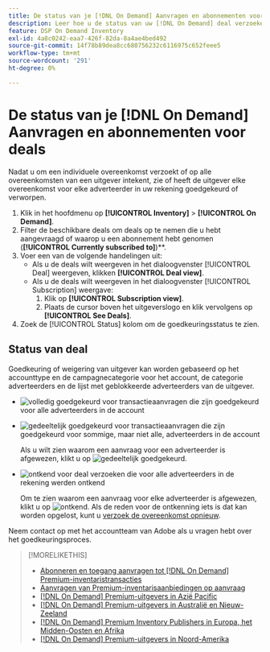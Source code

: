 ```yaml
---
title: De status van je [!DNL On Demand] Aanvragen en abonnementen voor deals
description: Leer hoe u de status van uw [!DNL On Demand] deal verzoeken en abonnementen.
feature: DSP On Demand Inventory
exl-id: 4a8c0242-eaa7-426f-82da-8a4ae4bed492
source-git-commit: 14f78b89dea8cc680756232c6116975c652feee5
workflow-type: tm+mt
source-wordcount: '291'
ht-degree: 0%

---
```


# De status van je [!DNL On Demand] Aanvragen en abonnementen voor deals

Nadat u om een individuele overeenkomst verzoekt of op alle overeenkomsten van een uitgever intekent, zie of heeft de uitgever elke overeenkomst voor elke adverteerder in uw rekening goedgekeurd of verworpen.

1. Klik in het hoofdmenu op **[!UICONTROL Inventory]** > **[!UICONTROL On Demand]**.
1. Filter de beschikbare deals om deals op te nemen die u hebt aangevraagd of waarop u een abonnement hebt genomen (**[!UICONTROL Currently subscribed to]**)**.
1. Voer een van de volgende handelingen uit:
   * Als u de deals wilt weergeven in het dialoogvenster [!UICONTROL Deal] weergeven, klikken **[!UICONTROL Deal view]**.
   * Als u de deals wilt weergeven in het dialoogvenster [!UICONTROL Subscription] weergave:
      1. Klik op **[!UICONTROL Subscription view]**.
      1. Plaats de cursor boven het uitgeverslogo en klik vervolgens op **[!UICONTROL See Deals]**.
1. Zoek de [!UICONTROL Status] kolom om de goedkeuringsstatus te zien.

## Status van deal

Goedkeuring of weigering van uitgever kan worden gebaseerd op het accounttype en de campagnecategorie voor het account, de categorie adverteerders en de lijst met geblokkeerde adverteerders van de uitgever.

* ![volledig goedgekeurd](/help/dsp/assets/approved.png) voor transactieaanvragen die zijn goedgekeurd voor alle adverteerders in de account

* ![gedeeltelijk goedgekeurd](/help/dsp/assets/partly-approved.png) voor transactieaanvragen die zijn goedgekeurd voor sommige, maar niet alle, adverteerders in de account

   Als u wilt zien waarom een aanvraag voor een adverteerder is afgewezen, klikt u op ![gedeeltelijk goedgekeurd](/help/dsp/assets/partly-approved.png).

* ![ontkend](/help/dsp/assets/denied.png) voor deal verzoeken die voor alle adverteerders in de rekening werden ontkend

   Om te zien waarom een aanvraag voor elke adverteerder is afgewezen, klikt u op ![ontkend](/help/dsp/assets/denied.png). Als de reden voor de ontkenning iets is dat kan worden opgelost, kunt u [verzoek de overeenkomst opnieuw](/help/dsp/inventory/on-demand-inventory-rerequest.md).

Neem contact op met het accountteam van Adobe als u vragen hebt over het goedkeuringsproces.

>[!MORELIKETHIS]
>
>* [Abonneren en toegang aanvragen tot [!DNL On Demand] Premium-inventaristransacties](on-demand-inventory-subscribe.md)
>* [Aanvragen van Premium-inventarisaanbiedingen op aanvraag](on-demand-inventory-rerequest.md)
>* [[!DNL On Demand] Premium-uitgevers in Azië Pacific](on-demand-inventory-publishers-apac.md)
>* [[!DNL On Demand] Premium-uitgevers in Australië en Nieuw-Zeeland](on-demand-inventory-publishers-anz.md)
>* [[!DNL On Demand] Premium Inventory Publishers in Europa, het Midden-Oosten en Afrika](on-demand-inventory-publishers-emea.md)
>* [[!DNL On Demand] Premium-uitgevers in Noord-Amerika](on-demand-inventory-publishers-na.md)

